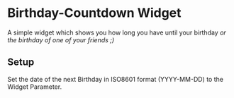 # Birthday-Countdown Widget
A simple widget which shows you how long you have until your birthday *or the birthday of one of your friends ;)*

## Setup
Set the date of the next Birthday in ISO8601 format (YYYY-MM-DD) to the Widget Parameter.

